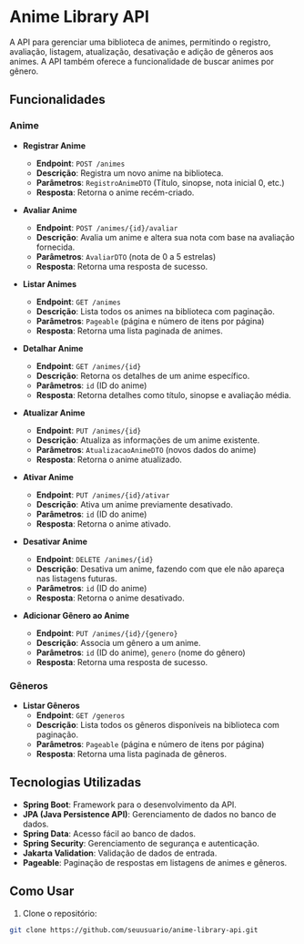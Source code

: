 # Anime Library API

A API para gerenciar uma biblioteca de animes, permitindo o registro, avaliação, listagem, atualização, desativação e adição de gêneros aos animes. A API também oferece a funcionalidade de buscar animes por gênero.

## Funcionalidades

### **Anime**

- **Registrar Anime**
  - **Endpoint**: `POST /animes`
  - **Descrição**: Registra um novo anime na biblioteca.
  - **Parâmetros**: `RegistroAnimeDTO` (Título, sinopse, nota inicial 0, etc.)
  - **Resposta**: Retorna o anime recém-criado.

- **Avaliar Anime**
  - **Endpoint**: `POST /animes/{id}/avaliar`
  - **Descrição**: Avalia um anime e altera sua nota com base na avaliação fornecida.
  - **Parâmetros**: `AvaliarDTO` (nota de 0 a 5 estrelas)
  - **Resposta**: Retorna uma resposta de sucesso.

- **Listar Animes**
  - **Endpoint**: `GET /animes`
  - **Descrição**: Lista todos os animes na biblioteca com paginação.
  - **Parâmetros**: `Pageable` (página e número de itens por página)
  - **Resposta**: Retorna uma lista paginada de animes.

- **Detalhar Anime**
  - **Endpoint**: `GET /animes/{id}`
  - **Descrição**: Retorna os detalhes de um anime específico.
  - **Parâmetros**: `id` (ID do anime)
  - **Resposta**: Retorna detalhes como título, sinopse e avaliação média.

- **Atualizar Anime**
  - **Endpoint**: `PUT /animes/{id}`
  - **Descrição**: Atualiza as informações de um anime existente.
  - **Parâmetros**: `AtualizacaoAnimeDTO` (novos dados do anime)
  - **Resposta**: Retorna o anime atualizado.

- **Ativar Anime**
  - **Endpoint**: `PUT /animes/{id}/ativar`
  - **Descrição**: Ativa um anime previamente desativado.
  - **Parâmetros**: `id` (ID do anime)
  - **Resposta**: Retorna o anime ativado.

- **Desativar Anime**
  - **Endpoint**: `DELETE /animes/{id}`
  - **Descrição**: Desativa um anime, fazendo com que ele não apareça nas listagens futuras.
  - **Parâmetros**: `id` (ID do anime)
  - **Resposta**: Retorna o anime desativado.

- **Adicionar Gênero ao Anime**
  - **Endpoint**: `PUT /animes/{id}/{genero}`
  - **Descrição**: Associa um gênero a um anime.
  - **Parâmetros**: `id` (ID do anime), `genero` (nome do gênero)
  - **Resposta**: Retorna uma resposta de sucesso.

### **Gêneros**

- **Listar Gêneros**
  - **Endpoint**: `GET /generos`
  - **Descrição**: Lista todos os gêneros disponíveis na biblioteca com paginação.
  - **Parâmetros**: `Pageable` (página e número de itens por página)
  - **Resposta**: Retorna uma lista paginada de gêneros.

## Tecnologias Utilizadas

- **Spring Boot**: Framework para o desenvolvimento da API.
- **JPA (Java Persistence API)**: Gerenciamento de dados no banco de dados.
- **Spring Data**: Acesso fácil ao banco de dados.
- **Spring Security**: Gerenciamento de segurança e autenticação.
- **Jakarta Validation**: Validação de dados de entrada.
- **Pageable**: Paginação de respostas em listagens de animes e gêneros.

## Como Usar

1. Clone o repositório:

```bash
git clone https://github.com/seuusuario/anime-library-api.git
